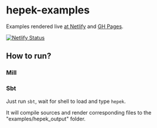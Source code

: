 # hepek-examples

Examples rendered live [at Netlify](https://hepek-files.netlify.com) and [GH Pages](https://sake92.github.io/hepek-examples).

[![Netlify Status](https://api.netlify.com/api/v1/badges/239dddf4-40df-460f-8543-75fc5032ada0/deploy-status)](https://app.netlify.com/sites/hepek-examples/deploys)

## How to run?

### Mill

### Sbt
Just run `sbt`, wait for shell to load and type `hepek`.  

It will compile sources and render corresponding files to the "examples/hepek_output" folder.



